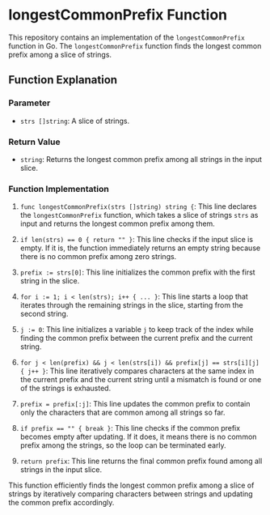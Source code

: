 # longestCommonPrefix Function

This repository contains an implementation of the `longestCommonPrefix` function in Go. The `longestCommonPrefix` function finds the longest common prefix among a slice of strings.

## Function Explanation

### Parameter
- `strs []string`: A slice of strings.

### Return Value
- `string`: Returns the longest common prefix among all strings in the input slice.

### Function Implementation

1. `func longestCommonPrefix(strs []string) string {`: This line declares the `longestCommonPrefix` function, which takes a slice of strings `strs` as input and returns the longest common prefix among them.

2. `if len(strs) == 0 { return "" }`: This line checks if the input slice is empty. If it is, the function immediately returns an empty string because there is no common prefix among zero strings.

3. `prefix := strs[0]`: This line initializes the common prefix with the first string in the slice.

4. `for i := 1; i < len(strs); i++ { ... }`: This line starts a loop that iterates through the remaining strings in the slice, starting from the second string.

5. `j := 0`: This line initializes a variable `j` to keep track of the index while finding the common prefix between the current prefix and the current string.

6. `for j < len(prefix) && j < len(strs[i]) && prefix[j] == strs[i][j] { j++ }`: This line iteratively compares characters at the same index in the current prefix and the current string until a mismatch is found or one of the strings is exhausted.

7. `prefix = prefix[:j]`: This line updates the common prefix to contain only the characters that are common among all strings so far.

8. `if prefix == "" { break }`: This line checks if the common prefix becomes empty after updating. If it does, it means there is no common prefix among the strings, so the loop can be terminated early.

9. `return prefix`: This line returns the final common prefix found among all strings in the input slice.

This function efficiently finds the longest common prefix among a slice of strings by iteratively comparing characters between strings and updating the common prefix accordingly.

